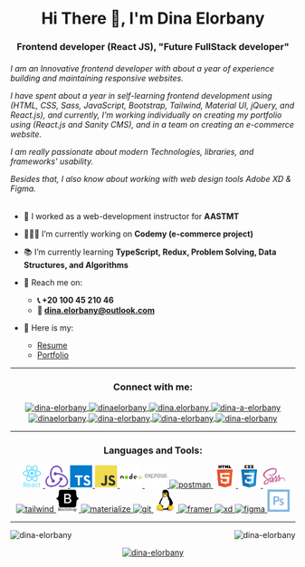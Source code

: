 <h1 align="center">Hi There 👋, I'm Dina Elorbany</h1>
<h3 align="center">Frontend developer (React JS), "Future FullStack developer"</h3>

<h6 align="left">
  <p>I am an Innovative frontend developer with about a year of experience building and maintaining responsive websites.</p>
  <p>I have spent about a year in self-learning frontend development using (HTML, CSS, Sass, JavaScript, Bootstrap, Tailwind, Material UI, jQuery, and React.js), and currently, I’m working individually on creating my portfolio using (React.js and Sanity CMS), and in a team on creating an e-commerce website.</p>
  <p>I am really passionate about modern Technologies, libraries, and frameworks' usability.</p>
  <p>Besides that, I also know about working with web design tools Adobe XD & Figma.</p>
</h6>

- 💼 I worked as a web-development instructor for **AASTMT**

- 👩🏻‍💻 I’m currently working on **Codemy (e-commerce project)**

- 📚 I’m currently learning **TypeScript, Redux, Problem Solving, Data Structures, and Algorithms**

- 📩 Reach me on:
  + **📞 +20 100 45 210 46**
  + **📩 [dina.elorbany@outlook.com](dina.elorbany@outlook.com)**

- 📄 Here is my:
    - [Resume](https://drive.google.com/file/d/1TKofErHj3YznQ-cT04Ro90o4vcy2p9YN/view?usp=sharing)
    - [Portfolio](https://dina-elorbany.netlify.app)


<!-- ### Blogs posts -->
<!-- BLOG-POST-LIST:START -->
<!-- BLOG-POST-LIST:END -->
 
----

<h3 align="center">Connect with me:</h3>

<p align="center">
  <a href="https://linkedin.com/in/dina-elorbany" target="blank">
    <img align="center" src="https://raw.githubusercontent.com/rahuldkjain/github-profile-readme-generator/master/src/images/icons/Social/linked-in-alt.svg" alt="dina-elorbany" height="30" width="40" />
  </a>
  
  <a href="https://twitter.com/dinaelorbany" target="blank">
    <img align="center" src="https://raw.githubusercontent.com/rahuldkjain/github-profile-readme-generator/master/src/images/icons/Social/twitter.svg" alt="dinaelorbany" height="30" width="40" />
  </a>
  
  <a href="https://fb.com/dina.elorbany" target="blank">
    <img align="center" src="https://raw.githubusercontent.com/rahuldkjain/github-profile-readme-generator/master/src/images/icons/Social/facebook.svg" alt="dina.elorbany" height="30" width="40" />
  </a>
  
  <a href="https://codepen.io/dina-a-elorbany" target="blank">
    <img align="center" src="https://raw.githubusercontent.com/rahuldkjain/github-profile-readme-generator/master/src/images/icons/Social/codepen.svg" alt="dina-a-elorbany" height="30" width="40" />
  </a>
  
  <a href="https://dev.to/dinaelorbany" target="blank">
    <img align="center" src="https://raw.githubusercontent.com/rahuldkjain/github-profile-readme-generator/master/src/images/icons/Social/devto.svg" alt="dinaelorbany" height="30" width="40" />
  </a>
  
  <a href="https://stackoverflow.com/users/dina-elorbany" target="blank">
    <img align="center" src="https://raw.githubusercontent.com/rahuldkjain/github-profile-readme-generator/master/src/images/icons/Social/stack-overflow.svg" alt="dina-elorbany" height="30" width="40" />
  </a>
  
  <a href="https://codesandbox.com/dina-elorbany" target="blank">
    <img align="center" src="https://raw.githubusercontent.com/rahuldkjain/github-profile-readme-generator/master/src/images/icons/Social/codesandbox.svg" alt="dina-elorbany" height="30" width="40" />
  </a>
  
  <a href="https://www.leetcode.com/dina-elorbany" target="blank">
    <img align="center" src="https://raw.githubusercontent.com/rahuldkjain/github-profile-readme-generator/master/src/images/icons/Social/leet-code.svg" alt="dina-elorbany" height="30" width="40" />
  </a>
</p>
 
----

<h3 align="center">Languages and Tools:</h3>

<p align="center">
    <a href="https://reactjs.org/" target="_blank" rel="noreferrer">
    <img src="https://raw.githubusercontent.com/devicons/devicon/master/icons/react/react-original-wordmark.svg" alt="react" width="40" height="40"/>
  </a>
  
  <a href="https://redux.js.org" target="_blank" rel="noreferrer">
    <img src="https://raw.githubusercontent.com/devicons/devicon/master/icons/redux/redux-original.svg" alt="redux" width="40" height="40"/>
  </a>
  
  <a href="https://www.typescriptlang.org/" target="_blank" rel="noreferrer">
    <img src="https://raw.githubusercontent.com/devicons/devicon/master/icons/typescript/typescript-original.svg" alt="typescript" width="40" height="40"/>
  </a>
  
  <a href="https://developer.mozilla.org/en-US/docs/Web/JavaScript" target="_blank" rel="noreferrer">
    <img src="https://raw.githubusercontent.com/devicons/devicon/master/icons/javascript/javascript-original.svg" alt="javascript" width="40" height="40"/>
  </a>
  
  <a href="https://nodejs.org" target="_blank" rel="noreferrer">
    <img src="https://raw.githubusercontent.com/devicons/devicon/master/icons/nodejs/nodejs-original-wordmark.svg" alt="nodejs" width="40" height="40"/>
  </a>
  
  <a href="https://expressjs.com" target="_blank" rel="noreferrer">
    <img src="https://raw.githubusercontent.com/devicons/devicon/master/icons/express/express-original-wordmark.svg" alt="express" width="40" height="40"/>
  </a> 
  
  <a href="https://postman.com" target="_blank" rel="noreferrer">
    <img src="https://www.vectorlogo.zone/logos/getpostman/getpostman-icon.svg" alt="postman" width="40" height="40"/>
  </a>
  
  <a href="https://www.w3.org/html/" target="_blank" rel="noreferrer">
    <img src="https://raw.githubusercontent.com/devicons/devicon/master/icons/html5/html5-original-wordmark.svg" alt="html5" width="40" height="40"/>
  </a>
  
  <a href="https://www.w3schools.com/css/" target="_blank" rel="noreferrer">
    <img src="https://raw.githubusercontent.com/devicons/devicon/master/icons/css3/css3-original-wordmark.svg" alt="css3" width="40" height="40"/>
  </a>
  
  <a href="https://sass-lang.com" target="_blank" rel="noreferrer">
    <img src="https://raw.githubusercontent.com/devicons/devicon/master/icons/sass/sass-original.svg" alt="sass" width="40" height="40"/>
  </a>
  
  <a href="https://tailwindcss.com/" target="_blank" rel="noreferrer">
    <img src="https://www.vectorlogo.zone/logos/tailwindcss/tailwindcss-icon.svg" alt="tailwind" width="40" height="40"/>
  </a>
  
  <a href="https://getbootstrap.com" target="_blank" rel="noreferrer">
    <img src="https://raw.githubusercontent.com/devicons/devicon/master/icons/bootstrap/bootstrap-plain-wordmark.svg" alt="bootstrap" width="40" height="40"/>
  </a>
  
  <a href="https://materializecss.com/" target="_blank" rel="noreferrer">
    <img src="https://raw.githubusercontent.com/prplx/svg-logos/5585531d45d294869c4eaab4d7cf2e9c167710a9/svg/materialize.svg" alt="materialize" width="40" height="40"/>
  </a>
  
   <a href="https://git-scm.com/" target="_blank" rel="noreferrer">
    <img src="https://www.vectorlogo.zone/logos/git-scm/git-scm-icon.svg" alt="git" width="40" height="40"/>
  </a>
  
  <a href="https://www.linux.org/" target="_blank" rel="noreferrer">
    <img src="https://raw.githubusercontent.com/devicons/devicon/master/icons/linux/linux-original.svg" alt="linux" width="40" height="40"/>
  </a>
  
  <a href="https://www.framer.com/" target="_blank" rel="noreferrer">
    <img src="https://www.vectorlogo.zone/logos/framer/framer-icon.svg" alt="framer" width="40" height="40"/> </a> <a href="https://git-scm.com/" target="_blank" rel="noreferrer">
  </a>
  
   <a href="https://www.adobe.com/products/xd.html" target="_blank" rel="noreferrer">
    <img src="https://cdn.worldvectorlogo.com/logos/adobe-xd.svg" alt="xd" width="40" height="40"/>
  </a>
  
  <a href="https://www.figma.com/" target="_blank" rel="noreferrer">
    <img src="https://www.vectorlogo.zone/logos/figma/figma-icon.svg" alt="figma" width="40" height="40"/>
  </a>
  
  <a href="https://www.photoshop.com/en" target="_blank" rel="noreferrer">
    <img src="https://raw.githubusercontent.com/devicons/devicon/master/icons/photoshop/photoshop-line.svg" alt="photoshop" width="40" height="40"/>
  </a>
</p>
                
----
                    
<p align="left">
  <img align="left" src="https://github-readme-stats.vercel.app/api/top-langs?username=dina-elorbany&show_icons=true&locale=en&layout=compact" alt="dina-elorbany" />
</p>

<p align="right">
  &nbsp;
  <img align="right" src="https://github-readme-stats.vercel.app/api?username=dina-elorbany&show_icons=true&locale=en" alt="dina-elorbany" />
</p>

<p align="center">
  <a href="https://github.com/ryo-ma/github-profile-trophy">
    <img src="https://github-profile-trophy.vercel.app/?username=dina-elorbany" alt="dina-elorbany" />
  </a>
</p>
